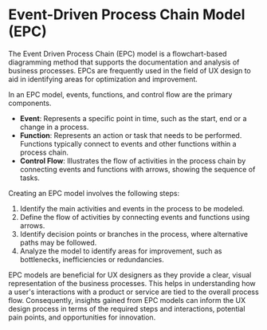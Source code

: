 # Event-Driven Process Chain Model (EPC)

The Event Driven Process Chain (EPC) model is a flowchart-based diagramming method that supports the documentation and analysis of business processes. EPCs are frequently used in the field of UX design to aid in identifying areas for optimization and improvement.

In an EPC model, events, functions, and control flow are the primary components.

* **Event**: Represents a specific point in time, such as the start, end or a change in a process.
* **Function**: Represents an action or task that needs to be performed. Functions typically connect to events and other functions within a process chain.
* **Control Flow**: Illustrates the flow of activities in the process chain by connecting events and functions with arrows, showing the sequence of tasks.

Creating an EPC model involves the following steps:
1. Identify the main activities and events in the process to be modeled.
2. Define the flow of activities by connecting events and functions using arrows.
3. Identify decision points or branches in the process, where alternative paths may be followed.
4. Analyze the model to identify areas for improvement, such as bottlenecks, inefficiencies or redundancies.

EPC models are beneficial for UX designers as they provide a clear, visual representation of the business processes. This helps in understanding how a user's interactions with a product or service are tied to the overall process flow. Consequently, insights gained from EPC models can inform the UX design process in terms of the required steps and interactions, potential pain points, and opportunities for innovation.